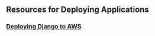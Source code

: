 ## Resources for Deploying Applications

### [Deploying Django to AWS](./Tech_Stacks/Deploying_Django_to_AWS.md)
